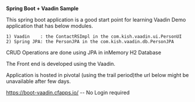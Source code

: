 **Spring Boot + Vaadin Sample**

This spring boot application is a good start point for learning Vaadin Demo application that has below modules.

    1) Vaadin    : the ContactRSImpl in the com.kish.vaadin.ui.PersonUI
    2) Spring JPA: the PersonJPA in the com.kish.vaadin.db.PersonJPA

CRUD Operations are done using JPA  in inMemory H2 Database

The Front end is developed using the Vaadin.

Application is hosted in pivotal (using the trail period)the url below might be unavailable after few days.

https://boot-vaadin.cfapps.io/ -- No Login required


